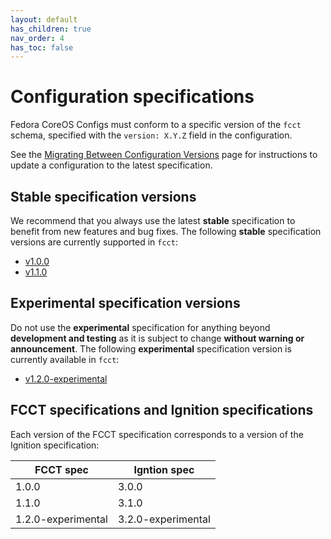 ```yaml
---
layout: default
has_children: true
nav_order: 4
has_toc: false
---
```


# Configuration specifications

Fedora CoreOS Configs must conform to a specific version of the `fcct` schema,
specified with the `version: X.Y.Z` field in the configuration.

See the [Migrating Between Configuration Versions](migrating-configs.md) page
for instructions to update a configuration to the latest specification.

## Stable specification versions

We recommend that you always use the latest **stable** specification to benefit
from new features and bug fixes. The following **stable** specification
versions are currently supported in `fcct`:

- [v1.0.0](configuration-v1_0.md)
- [v1.1.0](configuration-v1_1.md)

## Experimental specification versions

Do not use the **experimental** specification for anything beyond **development
and testing** as it is subject to change **without warning or announcement**.
The following **experimental** specification version is currently available in
`fcct`:

- [v1.2.0-experimental](configuration-v1_2-exp.md)

## FCCT specifications and Ignition specifications

Each version of the FCCT specification corresponds to a version of the Ignition
specification:

| FCCT spec          | Igntion spec       |
|--------------------|--------------------|
| 1.0.0              | 3.0.0              |
| 1.1.0              | 3.1.0              |
| 1.2.0-experimental | 3.2.0-experimental |
